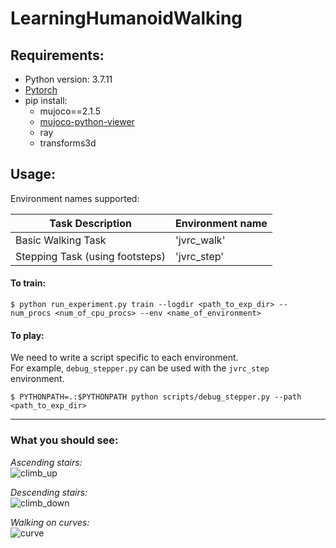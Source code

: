 # LearningHumanoidWalking

## Requirements:
- Python version: 3.7.11  
- [Pytorch](https://pytorch.org/)
- pip install:
  - mujoco==2.1.5
  - [mujoco-python-viewer](https://github.com/rohanpsingh/mujoco-python-viewer)
  - ray
  - transforms3d

## Usage:

Environment names supported:  

| Task Description      | Environment name |
| ----------- | ----------- |
| Basic Walking Task   | 'jvrc_walk' |
| Stepping Task (using footsteps)  | 'jvrc_step' |


#### **To train:** 

```
$ python run_experiment.py train --logdir <path_to_exp_dir> --num_procs <num_of_cpu_procs> --env <name_of_environment>
```  


#### **To play:**

We need to write a script specific to each environment.    
For example, `debug_stepper.py` can be used with the `jvrc_step` environment.  
```
$ PYTHONPATH=.:$PYTHONPATH python scripts/debug_stepper.py --path <path_to_exp_dir>
```

---

### **What you should see:**

*Ascending stairs:*  
![climb_up](https://user-images.githubusercontent.com/16384313/180697513-25796b1a-87e0-4ab2-9e5f-d86c58ebea36.gif)

*Descending stairs:*  
![climb_down](https://user-images.githubusercontent.com/16384313/180697788-d1a2eec0-0d3d-451a-95e0-9f0e60191c34.gif)

*Walking on curves:*  
![curve](https://user-images.githubusercontent.com/16384313/180697266-7b44beb3-38bf-4494-b568-963919dc1106.gif)
